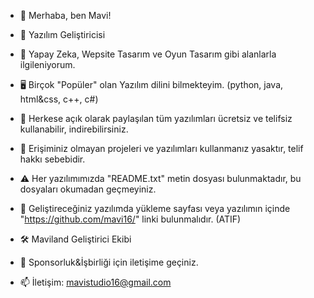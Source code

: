 - 👋 Merhaba, ben Mavi!
- 👑 Yazılım Geliştiricisi
- 👀 Yapay Zeka, Wepsite Tasarım ve Oyun Tasarım gibi alanlarla ilgileniyorum.
- 🖥️ Birçok "Popüler" olan Yazılım dilini bilmekteyim. (python, java, html&css, c++, c#)
  
- 📢 Herkese açık olarak paylaşılan tüm yazılımları ücretsiz ve telifsiz kullanabilir, indirebilirsiniz.
- 🔔 Erişiminiz olmayan projeleri ve yazılımları kullanmanız yasaktır, telif hakkı sebebidir.
- ⚠️ Her yazılımımızda "README.txt" metin dosyası bulunmaktadır, bu dosyaları okumadan geçmeyiniz.
- 🚫 Geliştireceğiniz yazılımda yükleme sayfası veya yazılımın içinde "https://github.com/mavi16/" linki bulunmalıdır. (ATIF)

- 🛠️ Maviland Geliştirici Ekibi
- 💼 Sponsorluk&İşbirliği için iletişime geçiniz.
- 📫 İletişim: mavistudio16@gmail.com
